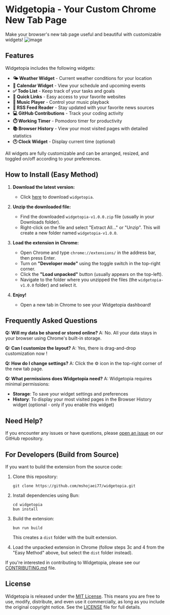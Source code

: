 # Widgetopia - Your Custom Chrome New Tab Page

Make your browser's new tab page useful and beautiful with customizable widgets!
![image](https://github.com/user-attachments/assets/b64d08cb-f6cb-4713-a6d1-5686e7175e05)

## Features

Widgetopia includes the following widgets:

- **🌤️ Weather Widget** - Current weather conditions for your location
- **📅 Calendar Widget** - View your schedule and upcoming events
- **✅ Todo List** - Keep track of your tasks and goals
- **🔗 Quick Links** - Easy access to your favorite websites
- **🎵 Music Player** - Control your music playback
- **📰 RSS Feed Reader** - Stay updated with your favorite news sources
- **💻 GitHub Contributions** - Track your coding activity
- **⏱️ Working Timer** - Pomodoro timer for productivity
- **📚 Browser History** - View your most visited pages with detailed statistics
- **🕐 Clock Widget** - Display current time (optional)

All widgets are fully customizable and can be arranged, resized, and toggled on/off according to your preferences.

## How to Install (Easy Method)

1.  **Download the latest version:**
    *   Click [here](https://raw.githubusercontent.com/mshojaei77/Widgetopia/refs/heads/main/widgetopia.zip) to download `widgetopia`.

2.  **Unzip the downloaded file:**
    *   Find the downloaded `widgetopia-v1.0.0.zip` file (usually in your Downloads folder).
    *   Right-click on the file and select "Extract All..." or "Unzip". This will create a new folder named `widgetopia-v1.0.0`.

3.  **Load the extension in Chrome:**
    *   Open Chrome and type `chrome://extensions/` in the address bar, then press Enter.
    *   Turn on **"Developer mode"** using the toggle switch in the top-right corner.
    *   Click the **"Load unpacked"** button (usually appears on the top-left).
    *   Navigate to the folder where you unzipped the files (the `widgetopia-v1.0.0` folder) and select it.

4.  **Enjoy!**
    *   Open a new tab in Chrome to see your Widgetopia dashboard!

## Frequently Asked Questions

**Q: Will my data be shared or stored online?**
A: No. All your data stays in your browser using Chrome's built-in storage.

**Q: Can I customize the layout?**
A: Yes, there is drag-and-drop customization now !

**Q: How do I change settings?**
A: Click the ⚙️ icon in the top-right corner of the new tab page.

**Q: What permissions does Widgetopia need?**
A: Widgetopia requires minimal permissions:
- **Storage**: To save your widget settings and preferences
- **History**: To display your most visited pages in the Browser History widget (optional - only if you enable this widget)

## Need Help?

If you encounter any issues or have questions, please [open an issue](https://github.com/mshojaei77/widgetopia/issues) on our GitHub repository.

## For Developers (Build from Source)

If you want to build the extension from the source code:

1. Clone this repository:
   ```
   git clone https://github.com/mshojaei77/widgetopia.git
   ```

2. Install dependencies using Bun:
   ```
   cd widgetopia
   bun install
   ```

3. Build the extension:
   ```
   bun run build
   ```
   This creates a `dist` folder with the built extension.

4. Load the unpacked extension in Chrome (follow steps 3c and 4 from the "Easy Method" above, but select the `dist` folder instead).

If you're interested in contributing to Widgetopia, please see our [CONTRIBUTING.md](CONTRIBUTING.md) file.

## License

Widgetopia is released under the [MIT License](LICENSE). This means you are free to use, modify, distribute, and even use it commercially, as long as you include the original copyright notice. See the [LICENSE](LICENSE) file for full details.
